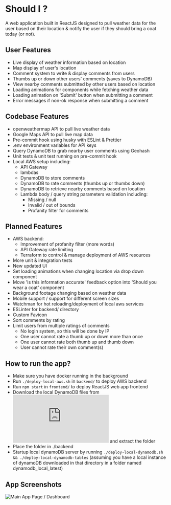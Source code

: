 # Should I ?
A web application built in ReactJS designed to pull weather data for the user based on their location & notify the user if they should bring a coat today (or not).<br>

## User Features

- Live display of weather information based on location
- Map display of user's location
- Comment system to write & display comments from users
- Thumbs up or down other users' comments (saves to DynamoDB)
- View nearby comments submitted by other users based on location
- Loading animations for components while fetching weather data
- Loading animation on 'Submit' button when submitting a comment
- Error messages if non-ok response when submitting a comment


## Codebase Features

- openweathermap API to pull live weather data
- Google Maps API to pull live map data
- Pre-commit hook using husky with ESLint & Prettier
- .env environment variables for API keys
- Query DynamoDB to grab nearby user comments using Geohash
- Unit tests & unit test running on pre-commit hook
- Local AWS setup including:
    - API Gateway
    - lambdas
    - DynamoDB to store comments
    - DynamoDB to rate comments (thumbs up or thumbs down)
    - DynamoDB to retrieve nearby comments based on location
    - Lambda body / query string parameters validation including:
        - Missing / null
        - Invalid / out of bounds
        - Profanity filter for comments

## Planned Features

- AWS backend:
    - Improvement of profanity filter (more words)
    - API Gateway rate limiting
    - Terraform to control & manage deployment of AWS resources
- More unit & integration tests
- New updated UI
- Set loading animations when changing location via drop down component 
- Move 'Is this information accurate' feedback option into 'Should you wear a coat' component
- Background footage changing based on weather data
- Mobile support / support for different screen sizes
- Watchman for hot reloading/deployment of local aws services
- ESLinter for backend/ directory
- Custom Favicon
- Sort comments by rating
- Limit users from multiple ratings of comments
    - No login system, so this will be done by IP
    - One user cannot rate a thumb up or down more than once
    - One user cannot rate both thumb up and thumb down
    - User cannot rate their own comment(s)


## How to run the app?

- Make sure you have docker running in the background
- Run `./deploy-local-aws.sh` in `backend/` to deploy AWS backend
- Run `npm start` in `frontend/` to deploy ReactJS web app frontend
- Download the local DynamoDB files from ![here](https://docs.aws.amazon.com/amazondynamodb/latest/developerguide/DynamoDBLocal.DownloadingAndRunning.html) and extract the folder
- Place the folder in ./backend
- Startup local dynamoDB server by running `./deploy-local-dynamodb.sh && ./deploy-local-dynamodb-tables` (assuming you have a local instance of dynamoDB downloaded in that directory in a folder named dynamodb_local_latest)

## App Screenshots

![Main App Page / Dashboard](app-screenshots/dashboard-08-07-2024.png)
